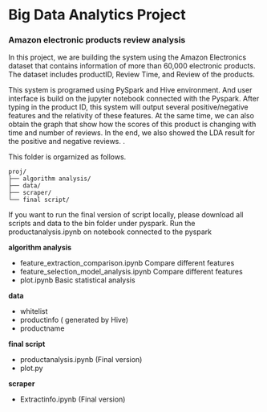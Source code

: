 # Big Data Analytics Project 
### Amazon electronic products review analysis

In this project, we are building the system using the Amazon Electronics dataset that contains  information of more than 60,000 electronic products. The dataset includes productID, Review Time, and Review of the products. 

This system is programed using PySpark and Hive environment. And user interface is build on the jupyter notebook connected with the Pyspark. After typing in the product ID, this system will output several positive/negative features and the relativity of these features.  At the same time, we can also obtain the graph that show how the scores of this product is changing with time and number of reviews. In the end, we also showed the LDA result for the positive and negative reviews.
. 


This folder is orgarnized as follows.

```
proj/
├── algorithm analysis/
├── data/
├── scraper/
└── final script/
```
If you want to run the final version of script locally, please download all scripts and data to the bin folder under pyspark. Run the productanalysis.ipynb on notebook connected to the pyspark


<strong> algorithm analysis</strong>
- feature_extraction_comparison.ipynb
  Compare different features
- feature_selection_model_analysis.ipynb
  Compare different features
- plot.ipynb
  Basic statistical analysis
  
<strong> data </strong>
- whitelist
- productinfo ( generated by Hive)
- productname

<strong> final script </strong>
- productanalysis.ipynb (Final version)
- plot.py

<strong> scraper </strong>
- Extractinfo.ipynb (Final version)

